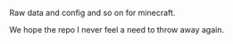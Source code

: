 Raw data and config and so on for minecraft.

We hope the repo I never feel a need to throw away again.